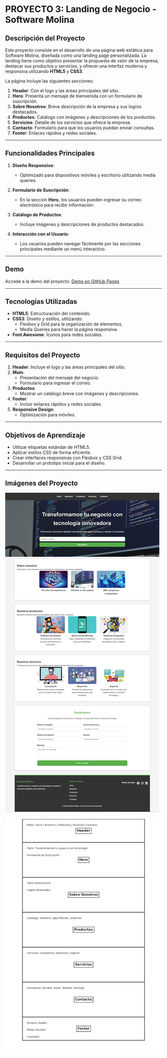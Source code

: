 # PROYECTO 3: Landing de Negocio - Software Molina

## Descripción del Proyecto
Este proyecto consiste en el desarrollo de una página web estática para Software Molina, diseñada como una landing page personalizada. La landing tiene como objetivo presentar la propuesta de valor de la empresa, destacar sus productos y servicios, y ofrecer una interfaz moderna y responsiva utilizando **HTML5** y **CSS3**.

La página incluye las siguientes secciones:
1. **Header**: Con el logo y las áreas principales del sitio.
2. **Hero**: Presenta un mensaje de bienvenida con un formulario de suscripción.
3. **Sobre Nosotros**: Breve descripción de la empresa y sus logros destacados.
4. **Productos**: Catálogo con imágenes y descripciones de los productos.
5. **Servicios**: Detalle de los servicios que ofrece la empresa.
6. **Contacto**: Formulario para que los usuarios puedan enviar consultas.
7. **Footer**: Enlaces rápidos y redes sociales.

---

## Funcionalidades Principales
1. **Diseño Responsivo**:
   - Optimizado para dispositivos móviles y escritorio utilizando media queries.

2. **Formulario de Suscripción**:
   - En la sección **Hero**, los usuarios pueden ingresar su correo electrónico para recibir información.

3. **Catálogo de Productos**:
   - Incluye imágenes y descripciones de productos destacados.

4. **Interacción con el Usuario**:
   - Los usuarios pueden navegar fácilmente por las secciones principales mediante un menú interactivo.

---

## Demo
Accede a la demo del proyecto: [Demo en GitHub Pages](https://github.com/Alexis5900/proyecto3)

---

## Tecnologías Utilizadas
- **HTML5**: Estructuración del contenido.
- **CSS3**: Diseño y estilos, utilizando:
  - Flexbox y Grid para la organización de elementos.
  - Media Queries para hacer la página responsiva.
- **Font Awesome**: Íconos para redes sociales.

---

## Requisitos del Proyecto
1. **Header**: Incluye el logo y las áreas principales del sitio.
2. **Main**:
   - Presentación del mensaje del negocio.
   - Formulario para ingresar el correo.
3. **Productos**:
   - Mostrar un catálogo breve con imágenes y descripciones.
4. **Footer**:
   - Incluir enlaces rápidos y redes sociales.
5. **Responsive Design**:
   - Optimización para móviles.

---

## Objetivos de Aprendizaje
- Utilizar etiquetas estándar de HTML5.
- Aplicar estilos CSS de forma eficiente.
- Crear interfaces responsivas con Flexbox y CSS Grid.
- Desarrollar un prototipo inicial para el diseño.

---

## Imágenes del Proyecto

![Hero](./images/imagenproyecto.png)



![Diagrama](./images/diagrama.png)
